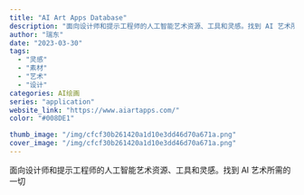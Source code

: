 ```yaml
---
title: "AI Art Apps Database"
description: "面向设计师和提示工程师的人工智能艺术资源、工具和灵感。找到 AI 艺术所需的一切"
author: "瑞东"
date: "2023-03-30"
tags:
  - "灵感"
  - "素材"
  - "艺术"
  - "设计"
categories: AI绘画
series: "application"
website_link: "https://www.aiartapps.com/"
color: "#008DE1"

thumb_image: "/img/cfcf30b261420a1d10e3dd46d70a671a.png"
cover_image: "/img/cfcf30b261420a1d10e3dd46d70a671a.png"
---
```


面向设计师和提示工程师的人工智能艺术资源、工具和灵感。找到 AI 艺术所需的一切